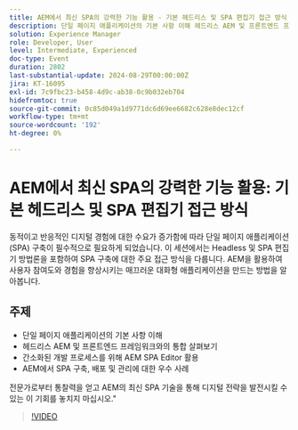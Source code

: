 ```yaml
---
title: AEM에서 최신 SPA의 강력한 기능 활용 - 기본 헤드리스 및 SPA 편집기 접근 방식
description: 단일 페이지 애플리케이션의 기본 사항 이해 헤드리스 AEM 및 프론트엔드 프레임워크와의 통합 탐색 간소화된 개발 프로세스를 위해 AEM SPA 편집기 활용 AEMD에서 SPA를 구축, 배포 및 관리하기 위한 모범 사례 전문가로부터 통찰력을 얻고 AEM의 최신 SPA 기술을 통해 디지털 전략을 향상시킬 수 있는 이 기회를 놓치지 마십시오.
solution: Experience Manager
role: Developer, User
level: Intermediate, Experienced
doc-type: Event
duration: 2802
last-substantial-update: 2024-08-29T00:00:00Z
jira: KT-16095
exl-id: 7c9fbc23-b458-4d9c-ab38-0c9b032eb704
hidefromtoc: true
source-git-commit: 0c85d049a1d9771dc6d69ee6682c628e8dec12cf
workflow-type: tm+mt
source-wordcount: '192'
ht-degree: 0%

---
```


# AEM에서 최신 SPA의 강력한 기능 활용: 기본 헤드리스 및 SPA 편집기 접근 방식

동적이고 반응적인 디지털 경험에 대한 수요가 증가함에 따라 단일 페이지 애플리케이션(SPA) 구축이 필수적으로 필요하게 되었습니다. 이 세션에서는 Headless 및 SPA 편집기 방법론을 포함하여 SPA 구축에 대한 주요 접근 방식을 다룹니다. AEM을 활용하여 사용자 참여도와 경험을 향상시키는 매끄러운 대화형 애플리케이션을 만드는 방법을 알아봅니다.

## 주제

* 단일 페이지 애플리케이션의 기본 사항 이해
* 헤드리스 AEM 및 프론트엔드 프레임워크와의 통합 살펴보기
* 간소화된 개발 프로세스를 위해 AEM SPA Editor 활용
* AEM에서 SPA 구축, 배포 및 관리에 대한 우수 사례

전문가로부터 통찰력을 얻고 AEM의 최신 SPA 기술을 통해 디지털 전략을 발전시킬 수 있는 이 기회를 놓치지 마십시오.&quot;

>[!VIDEO](https://video.tv.adobe.com/v/3433168/?learn=on)
